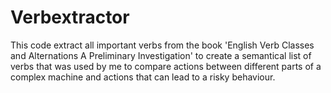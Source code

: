 # Verbextractor

This code extract all important verbs from the book 'English Verb Classes and Alternations A Preliminary Investigation' to create a semantical list of verbs that was used by me to compare actions between different parts of a complex machine and actions that can lead to a risky behaviour. 
